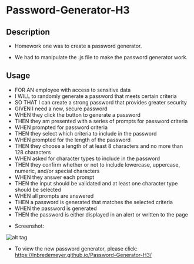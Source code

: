 # Password-Generator-H3
## Description

- Homework one was to create a password generator.

- We had to manipulate the .js file to make the password generator work.

## Usage

* FOR AN employee with access to sensitive data
* I WILL to randomly generate a password that meets certain criteria
* SO THAT I can create a strong password that provides greater security
* GIVEN I need a new, secure password
* WHEN they click the button to generate a password
* THEN they am presented with a series of prompts for password criteria
* WHEN prompted for password criteria
* THEN they select which criteria to include in the password
* WHEN prompted for the length of the password
* THEN they choose a length of at least 8 characters and no more than 128 characters
* WHEN asked for character types to include in the password
* THEN they confirm whether or not to include lowercase, uppercase, numeric, and/or special characters
* WHEN they answer each prompt
* THEN the input should be validated and at least one character type should be selected
* WHEN all prompts are answered
* THEN a password is generated that matches the selected criteria
* WHEN the password is generated
* THEN the password is either displayed in an alert or written to the page

- Screenshot:

![alt tag](https://user-images.githubusercontent.com/99215212/160227689-0ee24433-92c5-4cc0-9357-19f8c329b37a.png "screenshot")

- To view the new password generator, please click: https://lnbredemeyer.github.io/Password-Generator-H3/
```
